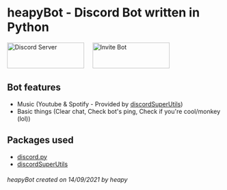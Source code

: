 # heapyBot - Discord Bot written in Python  

<a href="https://dsc.gg/heapybot" target="_blank"><img src="https://i.imgur.com/IAnNqs1.png" alt="Discord Server" width="180" height="60"></a> &nbsp; &nbsp; <a href="https://discord.com/api/oauth2/authorize?client_id=887384789483679744&permissions=8&scope=bot" target="_blank"><img src="https://i.imgur.com/FV6fNW8.png" alt="Invite Bot" width="180" height="60"></a>  
  
## Bot features  
 - Music (Youtube & Spotify - Provided by <a href="https://github.com/discordsuperutils/discord-super-utils">discordSuperUtils</a>)  
 - Basic things (Clear chat, Check bot's ping, Check if you're cool/monkey (lol))  
  
## Packages used  
 - <a href="https://github.com/Rapptz/discord.py">discord.py</a>  
 - <a href="https://github.com/discordsuperutils/discord-super-utils">discordSuperUtils</a>  

###### *heapyBot created on 14/09/2021 by heapy*
